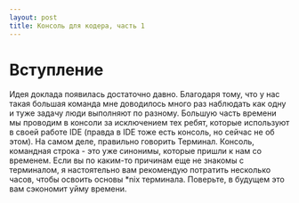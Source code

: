 ```yaml
---
layout: post
title: Консоль для кодера, часть 1
---
```


<h1>Вступление</h1>

<p>Идея доклада появилась достаточно давно. Благодаря тому, что у нас такая большая команда мне доводилось много раз наблюдать как одну и туже задачу люди выполняют по разному. Большую часть времени мы проводим в консоли за исключением тех ребят, которые используют в своей работе IDE (правда в IDE тоже есть консоль, но сейчас не об этом). На самом деле, правильно говорить Терминал. Консоль, командная строка - это уже синонимы, которые пришли к нам со временем. Если вы по каким-то причинам еще не знакомы с терминалом, я настоятельно вам рекомендую потратить несколько часов, чтобы освоить основы *nix терминала. Поверьте, в будущем это вам сэкономит уйму времени.</p>

